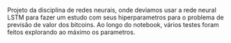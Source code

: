 Projeto da disciplina de redes neurais, onde deviamos usar a rede neural LSTM para fazer um estudo com seus hiperparametros para o problema de previsão de valor dos bitcoins. Ao longo do notebook, vários testes foram feitos explorando ao máximo os parametros.
